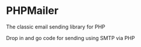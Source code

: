 # PHPMailer
The classic email sending library for PHP

Drop in and go code for sending using SMTP via PHP
